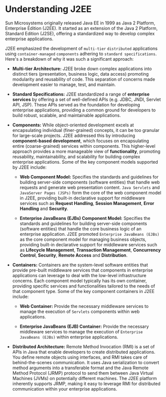 # Understanding J2EE

Sun Microsystems originally released Java EE in 1999 as Java 2 Platform, Enterprise Edition (J2EE). It started as an extension of the Java 2 Platform, Standard Edition (J2SE), offering a standardized way to develop complex enterprise applications.

J2EE emphasized the development of `multi-tier` `distributed` applications using `container-managed` `components` adhering to `standard specifications`. Here's a breakdown of why it was such a significant approach:

- **Multi-tier Architecture:** J2EE broke down complex applications into distinct tiers (presentation, business logic, data access) promoting modularity and reusability of code. This separation of concerns made development easier to manage, test, and maintain.

- **Standard Specifications:** J2EE standardized a range of **enterprise services** by offering a set of well-defined APIs (e.g. JDBC, JNDI, Servlet API, JSP). These APIs served as the foundation for developing enterprise applications, providing a common ground for developers to build robust, scalable, and maintainable applications.

- **Components:** While object-oriented development excels at encapsulating individual (finer-grained) concepts, it can be too granular for large-scale projects. J2EE addressed this by introducing **component-based development**, which focuses on encapsulating entire (coarse-grained) services within components. This higher-level approach provides a more manageable view of **functionality**, promoting reusability, maintainability, and scalability for building complex enterprise applications. Some of the key component models supported by J2EE include:

  - **Web Component Model:** Specifies the standards and guidelines for building server-side components (software entities) that handle web requests and generate web presentation content. `Java Servlets` and `JavaServer Pages (JSPs)` form the core of the web component model in J2EE, providing built-in declarative support for middleware services such as **Request Handling**, **Session Management**, **Error Handling** and **Security**.

  - **Enterprise JavaBeans (EJBs) Component Model:** Specifies the standards and guidelines for building server-side components (software entities) that handle the core business logic of an enterprise application. J2EE promoted `Enterprise JavaBeans (EJBs)` as the core component model for managing business objects, providing built-in declarative support for middleware services such as **Lifecycle Management**, **Transaction Management**, **Concurrency Control**, **Security**, **Remote Access** and **Distribution**.

- **Containers:** Containers are the system-level software entities that provide pre-built middleware services that components in enterprise applications can leverage to deal with the low-level infrastructure concerns. Each component model typically has its own container, providing specific services and functionalities tailored to the needs of that component type. Some of the key component containers in J2EE include:

  - **Web Container:** Provide the necessary middleware services to manage the execution of `Servlets` components within web applications.

  - **Enterprise JavaBeans (EJB) Container:** Provide the necessary middleware services to manage the execution of `Enterprise JavaBeans (EJBs)` within enterprise applications.

- **Distributed Architecture:** Remote Method Invocation (RMI) is a set of APIs in Java that enable developers to create distributed applications. You define remote objects using interfaces, and RMI takes care of behind-the-scenes communication. It uses Java serialization to convert method arguments into a transferable format and the Java Remote Method Protocol (JRMP) protocol to send them between Java Virtual Machines (JVMs) on potentially different machines. The J2EE platform inherently supports JRMP, making it easy to leverage RMI for distributed communication within your enterprise applications.
